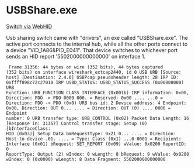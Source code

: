 <h1>USBShare.exe</h1>

[Switch via WebHID](https://stephengeorgewest.github.io/usbshare/WebHID)

Usb sharing switch came with "drivers", an exe called "USBShare.exe". The active port connects to the internal hub, while all the other ports connect to a device "VID_1A86&PID_E041". That device switches to whichever port sends an HID report '5502000000000000' on interface 1.
<code><pre>
Frame 31356: 44 bytes on wire (352 bits), 44 bytes captured (352 bits) on interface wireshark_extcap2440, id 0
USB URB
    [Source: host]
    [Destination: 2.4.0]
    USBPcap pseudoheader length: 28
    IRP ID: 0xffff898c72c27010
    IRP USBD_STATUS: USBD_STATUS_SUCCESS (0x00000000)
    URB Function: URB_FUNCTION_CLASS_INTERFACE (0x001b)
    IRP information: 0x00, Direction: FDO -> PDO
        0000 000. = Reserved: 0x00
        .... ...0 = Direction: FDO -> PDO (0x0)
    URB bus id: 2
    Device address: 4
    Endpoint: 0x00, Direction: OUT
        0... .... = Direction: OUT (0)
        .... 0000 = Endpoint number: 0
    URB transfer type: URB_CONTROL (0x02)
    Packet Data Length: 16
    [Response in: 31357]
    Control transfer stage: Setup (0)
    [bInterfaceClass: HID (0x03)]
Setup Data
    bmRequestType: 0x21
        0... .... = Direction: Host-to-device
        .01. .... = Type: Class (0x1)
        ...0 0001 = Recipient: Interface (0x01)
    bRequest: SET_REPORT (0x09)
    wValue: 0x0200
        ReportID: 0
        ReportType: Output (2)
    wIndex: 0
    wLength: 8
    bRequest: 9
    wValue: 0x0200
    wIndex: 0 (0x0000)
    wLength: 8
    Data Fragment: 5502000000000000
</pre></code>
